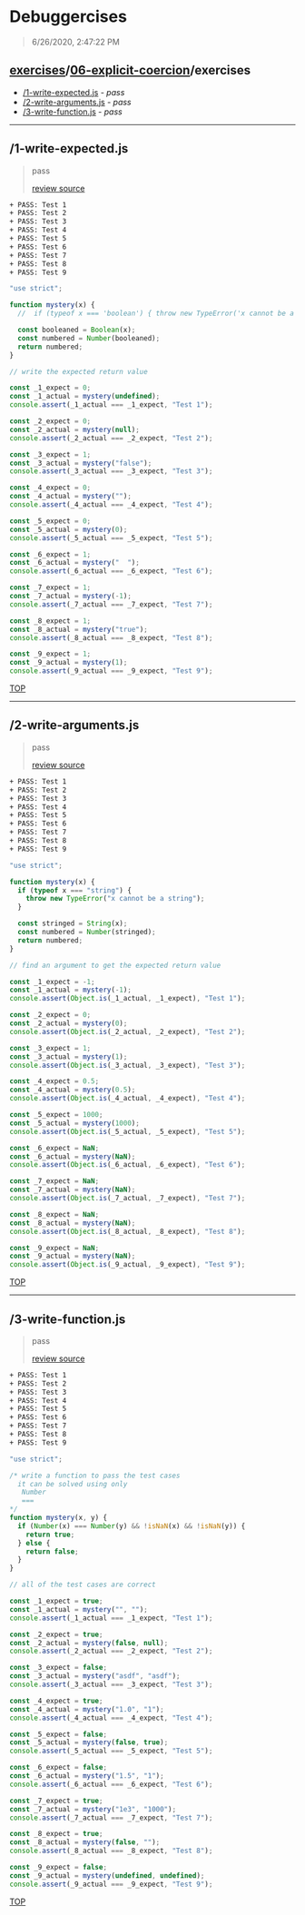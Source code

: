 # Debuggercises 

> 6/26/2020, 2:47:22 PM 

## [exercises](../../README.md)/[06-explicit-coercion](../README.md)/exercises 

- [/1-write-expected.js](#1-write-expectedjs) - _pass_ 
- [/2-write-arguments.js](#2-write-argumentsjs) - _pass_ 
- [/3-write-function.js](#3-write-functionjs) - _pass_ 
---

## /1-write-expected.js 

> pass 
>
> [review source](../../../exercises/06-explicit-coercion/exercises/1-write-expected.js)

```txt
+ PASS: Test 1
+ PASS: Test 2
+ PASS: Test 3
+ PASS: Test 4
+ PASS: Test 5
+ PASS: Test 6
+ PASS: Test 7
+ PASS: Test 8
+ PASS: Test 9
```

```js
"use strict";

function mystery(x) {
  //  if (typeof x === 'boolean') { throw new TypeError('x cannot be a boolean'); }

  const booleaned = Boolean(x);
  const numbered = Number(booleaned);
  return numbered;
}

// write the expected return value

const _1_expect = 0;
const _1_actual = mystery(undefined);
console.assert(_1_actual === _1_expect, "Test 1");

const _2_expect = 0;
const _2_actual = mystery(null);
console.assert(_2_actual === _2_expect, "Test 2");

const _3_expect = 1;
const _3_actual = mystery("false");
console.assert(_3_actual === _3_expect, "Test 3");

const _4_expect = 0;
const _4_actual = mystery("");
console.assert(_4_actual === _4_expect, "Test 4");

const _5_expect = 0;
const _5_actual = mystery(0);
console.assert(_5_actual === _5_expect, "Test 5");

const _6_expect = 1;
const _6_actual = mystery("  ");
console.assert(_6_actual === _6_expect, "Test 6");

const _7_expect = 1;
const _7_actual = mystery(-1);
console.assert(_7_actual === _7_expect, "Test 7");

const _8_expect = 1;
const _8_actual = mystery("true");
console.assert(_8_actual === _8_expect, "Test 8");

const _9_expect = 1;
const _9_actual = mystery(1);
console.assert(_9_actual === _9_expect, "Test 9");

```

[TOP](#debuggercises)

---

## /2-write-arguments.js 

> pass 
>
> [review source](../../../exercises/06-explicit-coercion/exercises/2-write-arguments.js)

```txt
+ PASS: Test 1
+ PASS: Test 2
+ PASS: Test 3
+ PASS: Test 4
+ PASS: Test 5
+ PASS: Test 6
+ PASS: Test 7
+ PASS: Test 8
+ PASS: Test 9
```

```js
"use strict";

function mystery(x) {
  if (typeof x === "string") {
    throw new TypeError("x cannot be a string");
  }

  const stringed = String(x);
  const numbered = Number(stringed);
  return numbered;
}

// find an argument to get the expected return value

const _1_expect = -1;
const _1_actual = mystery(-1);
console.assert(Object.is(_1_actual, _1_expect), "Test 1");

const _2_expect = 0;
const _2_actual = mystery(0);
console.assert(Object.is(_2_actual, _2_expect), "Test 2");

const _3_expect = 1;
const _3_actual = mystery(1);
console.assert(Object.is(_3_actual, _3_expect), "Test 3");

const _4_expect = 0.5;
const _4_actual = mystery(0.5);
console.assert(Object.is(_4_actual, _4_expect), "Test 4");

const _5_expect = 1000;
const _5_actual = mystery(1000);
console.assert(Object.is(_5_actual, _5_expect), "Test 5");

const _6_expect = NaN;
const _6_actual = mystery(NaN);
console.assert(Object.is(_6_actual, _6_expect), "Test 6");

const _7_expect = NaN;
const _7_actual = mystery(NaN);
console.assert(Object.is(_7_actual, _7_expect), "Test 7");

const _8_expect = NaN;
const _8_actual = mystery(NaN);
console.assert(Object.is(_8_actual, _8_expect), "Test 8");

const _9_expect = NaN;
const _9_actual = mystery(NaN);
console.assert(Object.is(_9_actual, _9_expect), "Test 9");

```

[TOP](#debuggercises)

---

## /3-write-function.js 

> pass 
>
> [review source](../../../exercises/06-explicit-coercion/exercises/3-write-function.js)

```txt
+ PASS: Test 1
+ PASS: Test 2
+ PASS: Test 3
+ PASS: Test 4
+ PASS: Test 5
+ PASS: Test 6
+ PASS: Test 7
+ PASS: Test 8
+ PASS: Test 9
```

```js
"use strict";

/* write a function to pass the test cases
  it can be solved using only
   Number
   ===
*/
function mystery(x, y) {
  if (Number(x) === Number(y) && !isNaN(x) && !isNaN(y)) {
    return true;
  } else {
    return false;
  }
}

// all of the test cases are correct

const _1_expect = true;
const _1_actual = mystery("", "");
console.assert(_1_actual === _1_expect, "Test 1");

const _2_expect = true;
const _2_actual = mystery(false, null);
console.assert(_2_actual === _2_expect, "Test 2");

const _3_expect = false;
const _3_actual = mystery("asdf", "asdf");
console.assert(_3_actual === _3_expect, "Test 3");

const _4_expect = true;
const _4_actual = mystery("1.0", "1");
console.assert(_4_actual === _4_expect, "Test 4");

const _5_expect = false;
const _5_actual = mystery(false, true);
console.assert(_5_actual === _5_expect, "Test 5");

const _6_expect = false;
const _6_actual = mystery("1.5", "1");
console.assert(_6_actual === _6_expect, "Test 6");

const _7_expect = true;
const _7_actual = mystery("1e3", "1000");
console.assert(_7_actual === _7_expect, "Test 7");

const _8_expect = true;
const _8_actual = mystery(false, "");
console.assert(_8_actual === _8_expect, "Test 8");

const _9_expect = false;
const _9_actual = mystery(undefined, undefined);
console.assert(_9_actual === _9_expect, "Test 9");

```

[TOP](#debuggercises)

